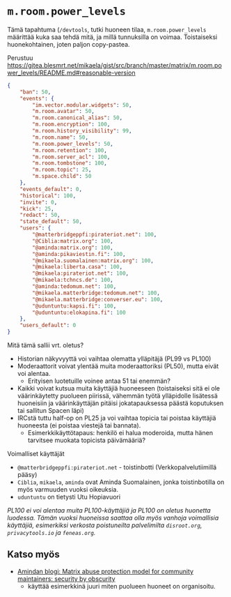 # `m.room.power_levels`

Tämä tapahtuma (`/devtools`, tutki huoneen tilaa, `m.room.power_levels`
määrittää kuka saa tehdä mitä, ja millä tunnuksilla on voimaa. Toistaiseksi
huonekohtainen, joten paljon copy-pastea.

Perustuu https://gitea.blesmrt.net/mikaela/gist/src/branch/master/matrix/m.room.power_levels/README.md#reasonable-version

```json
{
	"ban": 50,
	"events": {
		"im.vector.modular.widgets": 50,
		"m.room.avatar": 50,
		"m.room.canonical_alias": 50,
		"m.room.encryption": 100,
		"m.room.history_visibility": 99,
		"m.room.name": 50,
		"m.room.power_levels": 50,
		"m.room.retention": 100,
		"m.room.server_acl": 100,
		"m.room.tombstone": 100,
		"m.room.topic": 25,
		"m.space.child": 50
	},
	"events_default": 0,
	"historical": 100,
	"invite": 0,
	"kick": 25,
	"redact": 50,
	"state_default": 50,
	"users": {
		"@matterbridgeppfi:pirateriot.net": 100,
		"@Ciblia:matrix.org": 100,
		"@aminda:matrix.org": 100,
		"@aminda:pikaviestin.fi": 100,
		"@mikaela.suomalainen:matrix.org": 100,
		"@mikaela:liberta.casa": 100,
		"@mikaela:pirateriot.net": 100,
		"@mikaela:tchncs.de": 100,
		"@aminda:tedomum.net": 100,
		"@mikaela.matterbridge:tedomum.net": 100,
		"@mikaela.matterbridge:converser.eu": 100,
		"@uduntuntu:kapsi.fi": 100,
		"@uduntuntu:elokapina.fi": 100
	},
	"users_default": 0
}
```

Mitä tämä sallii vrt. oletus?

* Historian näkyvyyttä voi vaihtaa olematta ylläpitäjä (PL99 vs PL100)
* Moderaattorit voivat ylentää muita moderaattoriksi (PL50), mutta eivät voi alentaa.
  * Erityisen luotetuille voinee antaa 51 tai enemmän?
* Kaikki voivat kutsua muita käyttäjiä huoneeseen (toistaiseksi sitä ei ole väärinkäytetty
  puolueen piirissä, vähemmän työtä ylläpidolle lisätessä huoneisiin ja väärinkäyttäjän pitäisi
  jokatapauksessa päästä koputuksen tai sallitun Spacen läpi)
* IRCstä tuttu half-op on PL25 ja voi vaihtaa topicia tai poistaa käyttäjiä huoneesta
  (ei poistaa viestejä tai bannata).
  * Esimerkkikäyttötapaus: henkilö ei halua moderoida, mutta hänen tarvitsee muokata
    topicista päivämääriä?

Voimalliset käyttäjät

* `@matterbridgeppfi:pirateriot.net` - toistinbotti (Verkkopalvelutiimillä pääsy)
* `Ciblia`, `mikaela`, `aminda` ovat Aminda Suomalainen, jonka toistinbotilla on
  myös varmuuden vuoksi oikeuksia.
* `uduntuntu` on tietysti Utu Hopiavuori

*PL100 ei voi alentaa muita PL100-käyttäjiä ja PL100 on oletus huonetta luodessa.
Tämän vuoksi huoneissa saattaa olla myös vanhoja voimallisia käyttäjiä, esimerkiksi
verkosta poistuneilta palvelimilta `disroot.org`, `privacytools.io` ja `feneas.org`.*

## Katso myös

* [Amindan blogi: Matrix abuse protection model for community maintainers: security by obscurity](https://www.aminda.eu/blog/english/2021/12/05/matrix-community-abuse-security-by-obscurity.html)
  * käyttää esimerkkinä juuri miten puolueen huoneet on organisoitu.
